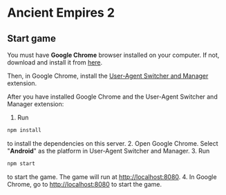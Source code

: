 # Ancient Empires 2

## Start game
You must have **Google Chrome** browser installed on your computer. If not, download and install it from [here](https://chrome.google.com).

Then, in Google Chrome, install the [User-Agent Switcher and Manager](https://chrome.google.com/webstore/detail/user-agent-switcher-and-m/bhchdcejhohfmigjafbampogmaanbfkg) extension.

After you have installed Google Chrome and the User-Agent Switcher and Manager extension:

1. Run
  ```bash
  npm install
  ```
  to install the dependencies on this server.
2. Open Google Chrome. Select "**Android**" as the platform in User-Agent Switcher and Manager.
3. Run
  ```bash
  npm start
  ```
  to start the game. The game will run at <http://localhost:8080>.
4. In Google Chrome, go to <http://localhost:8080> to start the game.
